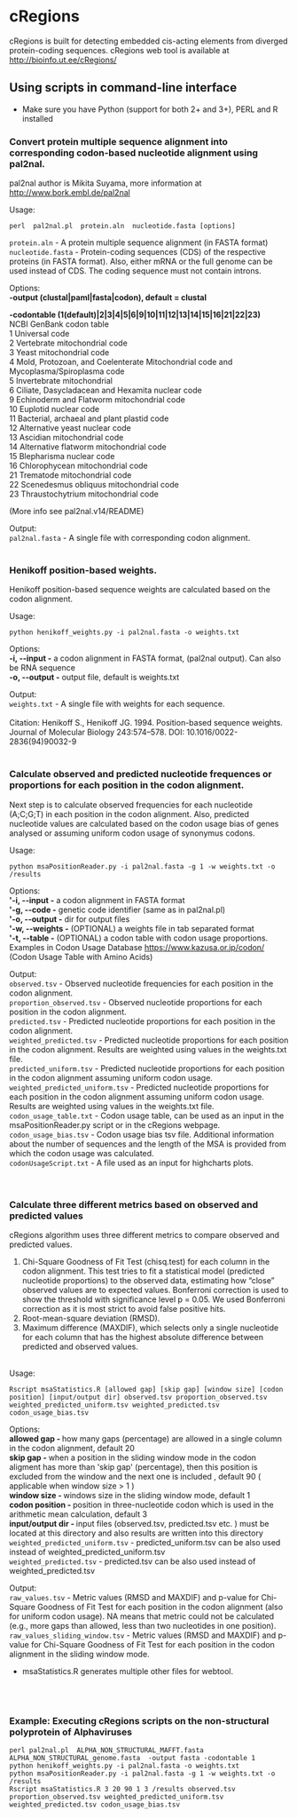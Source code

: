 # cRegions
cRegions is built for detecting embedded cis-acting elements from diverged protein-coding sequences. cRegions web tool is available at http://bioinfo.ut.ee/cRegions/<br>


## Using scripts in command-line interface
* Make sure you have Python (support for both 2+ and 3+), PERL and R installed<br>

### Convert protein multiple sequence alignment into corresponding codon-based nucleotide alignment using pal2nal.
pal2nal author is Mikita Suyama, more information at http://www.bork.embl.de/pal2nal

Usage: <br>
```
perl  pal2nal.pl  protein.aln  nucleotide.fasta [options]
```

<code>protein.aln</code> - A protein multiple sequence alignment (in FASTA format)<br>
<code>nucleotide.fasta</code> -  Protein-coding sequences (CDS) of the respective proteins (in FASTA format). Also, either mRNA or the full genome can be used instead of CDS. The coding sequence must not contain introns. <br>

Options:<br>
<b>-output (clustal|paml|fasta|codon), default = clustal</b>

<b>-codontable (1(default)|2|3|4|5|6|9|10|11|12|13|14|15|16|21|22|23)</b><br>
    NCBI GenBank codon table<br>
    1  Universal code<br>
    2  Vertebrate mitochondrial code<br>
    3  Yeast mitochondrial code<br>
    4  Mold, Protozoan, and Coelenterate Mitochondrial code and Mycoplasma/Spiroplasma code<br>
    5  Invertebrate mitochondrial<br>
    6  Ciliate, Dasycladacean and Hexamita nuclear code<br>
    9  Echinoderm and Flatworm mitochondrial code<br>
    10  Euplotid nuclear code<br>
    11  Bacterial, archaeal and plant plastid code<br>
    12  Alternative yeast nuclear code<br>
    13  Ascidian mitochondrial code<br>
    14  Alternative flatworm mitochondrial code<br>
    15  Blepharisma nuclear code<br>
    16  Chlorophycean mitochondrial code<br>
    21  Trematode mitochondrial code<br>
    22  Scenedesmus obliquus mitochondrial code<br>
    23  Thraustochytrium mitochondrial code<br>

  (More info see pal2nal.v14/README)<br>

Output:<br>
<code>pal2nal.fasta</code> - A single file with corresponding codon alignment.
<br>
<br>



### Henikoff position-based weights.
Henikoff position-based sequence weights are calculated based on the codon alignment.

Usage: <br>
```
python henikoff_weights.py -i pal2nal.fasta -o weights.txt
```

Options:<br>
<b>-i, --input -</b> a codon alignment in FASTA format, (pal2nal output). Can also be RNA sequence<br>
<b>-o, --output -</b> output file, default is weights.txt

Output:<br>
<code>weights.txt</code> - A single file with weights for each sequence.
<br>
<br>
Citation: Henikoff S., Henikoff JG. 1994. Position-based sequence weights. Journal of Molecular Biology 243:574–578. DOI: 10.1016/0022-2836(94)90032-9
<br>
<br>



### Calculate observed and predicted nucleotide frequences or proportions for each position in the codon alignment.

Next step is to calculate observed frequencies for each nucleotide (A;C;G;T) in each position in the codon alignment. Also, predicted nucleotide values are calculated based on the codon usage bias of genes analysed or assuming uniform codon usage of synonymus codons.

Usage: <br>
```
python msaPositionReader.py -i pal2nal.fasta -g 1 -w weights.txt -o /results 
```

Options:<br>
<b>'-i, --input -</b> a codon alignment in FASTA format<br>
<b>'-g, --code -</b> genetic code identifier (same as in pal2nal.pl)<br>
<b>'-o, --output -</b> dir for output files<br>
<b>'-w, --weights -</b> (OPTIONAL) a weights file in tab separated format<br>
<b>'-t, --table -</b> (OPTIONAL) a codon table with codon usage proportions. Examples in Codon Usage Database https://www.kazusa.or.jp/codon/ (Codon Usage Table with Amino Acids)<br>



Output:<br>
<code>observed.tsv</code> - Observed nucleotide frequencies for each position in the codon alignment.<br>
<code>proportion_observed.tsv</code> - Observed nucleotide proportions for each position in the codon alignment.<br>
<code>predicted.tsv</code> - Predicted nucleotide proportions for each position in the codon alignment.<br>
<code>weighted_predicted.tsv</code> - Predicted nucleotide proportions for each position in the codon alignment. Results are weighted using values in the weights.txt file.<br>
<code>predicted_uniform.tsv</code> - Predicted nucleotide proportions for each position in the codon alignment assuming uniform codon usage.<br>
<code>weighted_predicted_uniform.tsv</code> - Predicted nucleotide proportions for each position in the codon alignment assuming uniform codon usage. Results are weighted using values in the weights.txt file.<br>
<code>codon_usage_table.txt</code> - Codon usage table, can be used as an input in the msaPositionReader.py script or in the cRegions webpage.<br>
<code>codon_usage_bias.tsv</code> -  Codon usage bias tsv file. Additional information about the number of sequences and the length of the MSA is provided from which the codon usage was calculated.<br>
<code>codonUsageScript.txt</code> - A file used as an input for highcharts plots.<br>
<br>
<br>


### Calculate three different metrics based on observed and predicted values

cRegions algorithm uses three different metrics to compare observed and predicted values.<br>
1)  Chi-Square Goodness of Fit Test (chisq.test) for each column in the codon alignment. This test tries to fit a statistical model (predicted nucleotide proportions) to the observed data, estimating how “close” observed values are to expected values. Bonferroni correction is used to show the threshold with significance level p = 0.05. We used Bonferroni correction as it is most strict to avoid false positive hits.
2) Root-mean-square deviation (RMSD). <br>
3) Maximum difference (MAXDIF), which selects only a single nucleotide for each column that has the highest absolute difference between predicted and observed values. <br><br>


Usage: <br>
```
Rscript msaStatistics.R [allowed gap] [skip gap] [window size] [codon position] [input/output dir] observed.tsv proportion_observed.tsv weighted_predicted_uniform.tsv weighted_predicted.tsv codon_usage_bias.tsv
```
Options:<br>
<b>allowed gap - </b> how many gaps (percentage) are allowed in a single column in the codon alignment, default 20 <br>
<b>skip gap - </b> when a position in the sliding window mode in the codon aligment has more than 'skip gap' (percentage), then this position is excluded from the window and the next one is included , default 90 ( applicable when window size > 1 ) <br>
<b>window size - </b> windows size in the sliding window mode, default 1<br>
<b>codon position - </b> position in three-nucleotide codon which is used in the arithmetic mean calculation, default 3<br>
<b>input/output dir - </b> input files (observed.tsv, predicted.tsv etc. ) must be located at this directory and also results are written into this directory <br>
<code>weighted_predicted_uniform.tsv</code> - predicted_uniform.tsv can be also used instead of weighted_predicted_uniform.tsv<br>
<code>weighted_predicted.tsv</code> - predicted.tsv can be also used instead of weighted_predicted.tsv <br>


Output:<br>
<code>raw_values.tsv</code> - Metric values (RMSD and MAXDIF) and p-value for Chi-Square Goodness of Fit Test for each position in the codon alignment (also for uniform codon usage). NA means that metric could not be calculated (e.g., more gaps than allowed, less than two nucleotides in one position). <br>
<code>raw_values_sliding_window.tsv</code> - Metric values (RMSD and MAXDIF) and p-value for Chi-Square Goodness of Fit Test for each position in the codon alignment in the sliding window mode. <br>

* msaStatistics.R generates multiple other files for webtool.

<br>
<br>

### Example: Executing cRegions scripts on the non-structural polyprotein of Alphaviruses

```
perl pal2nal.pl  ALPHA_NON_STRUCTURAL_MAFFT.fasta  ALPHA_NON_STRUCTURAL_genome.fasta  -output fasta -codontable 1
python henikoff_weights.py -i pal2nal.fasta -o weights.txt
python msaPositionReader.py -i pal2nal.fasta -g 1 -w weights.txt -o /results
Rscript msaStatistics.R 3 20 90 1 3 /results observed.tsv proportion_observed.tsv weighted_predicted_uniform.tsv weighted_predicted.tsv codon_usage_bias.tsv
```